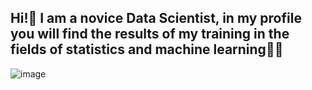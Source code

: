 ## Hi!👋 I am a novice Data Scientist, in my profile you will find the results of my training in the fields of statistics and machine learning🧑‍💻

![image](https://img.shields.io/badge/Codecov-F01F7A?style=for-the-badge&logo=Codecov&logoColor=white)
